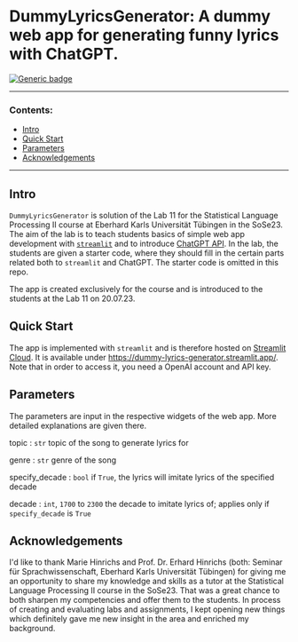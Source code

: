 # DummyLyricsGenerator: A dummy web app for generating funny lyrics with ChatGPT.

[![Generic badge](https://img.shields.io/badge/streamlit-red.svg)](https://dummy-lyrics-generator.streamlit.app/)

----------

### Contents:

* [Intro](#intro)
* [Quick Start](#quick-start)
* [Parameters](#parameters)
* [Acknowledgements](#acknowledgements)

----------

## Intro

`DummyLyricsGenerator` is solution of the Lab 11 for the Statistical Language Processing II course at Eberhard Karls Universität Tübingen in the SoSe23. The aim of the lab is to teach students basics of simple web app development with [`streamlit`](https://streamlit.io) and to introduce [ChatGPT API](https://platform.openai.com). In the lab, the students are given a starter code, where they should fill in the certain parts related both to `streamlit` and ChatGPT. The starter code is omitted in this repo.

The app is created exclusively for the course and is introduced to the students at the Lab 11 on 20.07.23.


## Quick Start

The app is implemented with `streamlit` and is therefore hosted on [Streamlit Cloud](https://share.streamlit.io). It is available under https://dummy-lyrics-generator.streamlit.app/. Note that in order to access it, you need a OpenAI account and API key.

## Parameters

The parameters are input in the respective widgets of the web app. More detailed explanations are given there.

topic : `str`
    topic of the song to generate lyrics for

genre : `str`
    genre of the song

specify_decade : `bool`
    if `True`, the lyrics will imitate lyrics of the specified decade

decade : `int`, `1700` to `2300`
    the decade to imitate lyrics of; applies only if `specify_decade` is `True`


## Acknowledgements

I'd like to thank Marie Hinrichs and Prof. Dr. Erhard Hinrichs (both: Seminar für Sprachwissenschaft, Eberhard Karls Universität Tübingen) for giving me an opportunity to share my knowledge and skills as a tutor at the Statistical Language Processing II course in the SoSe23. That was a great chance to both sharpen my competencies and offer them to the students. In process of creating and evaluating labs and assignments, I kept opening new things which definitely gave me new insight in the area and enriched my background.
